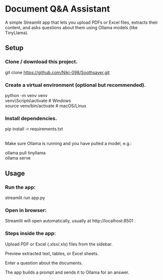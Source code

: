 # Document Q&A Assistant

A simple Streamlit app that lets you upload PDFs or Excel files, extracts their content, and asks questions about them using Ollama models (like TinyLlama).

## Setup

### Clone / download this project.

git clone https://github.com/Niki-098/Soothsayer.git


### Create a virtual environment (optional but recommended).

python -m venv venv<br>
venv\Scripts\activate      # Windows<br>
source venv/bin/activate   # macOS/Linux<br>


### Install dependencies.

pip install -r requirements.txt<br><br>


Make sure Ollama is running and you have pulled a model, e.g.:<br>

ollama pull tinyllama<br>
ollama serve

## Usage

### Run the app:

streamlit run app.py


### Open in browser:
Streamlit will open automatically, usually at http://localhost:8501
.

### Steps inside the app:

Upload PDF or Excel (.xlsx/.xls) files from the sidebar.<br>

Preview extracted text, tables, or Excel sheets.<br>

Enter a question about the documents.<br>

The app builds a prompt and sends it to Ollama for an answer.



